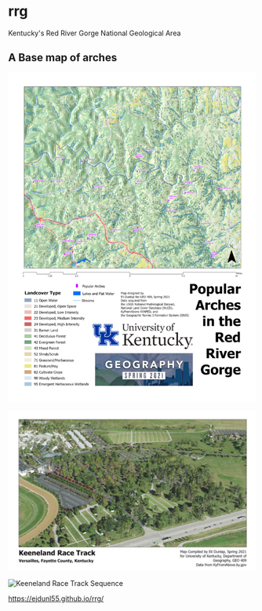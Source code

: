 # rrg

Kentucky's Red River Gorge National Geological Area

## A Base map of arches

![Kentucky's Red River Gorge National Geological Area](basemap/rrg-arches.jpg)

![Keeneland Race Track](L7.jpg)

![Keeneland Race Track Sequence](L7race.gif)

https://ejdunl55.github.io/rrg/
